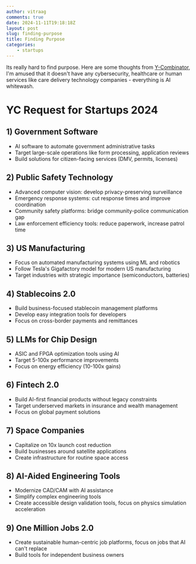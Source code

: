 ```yaml
---
author: vitraag
comments: true
date: 2024-11-11T19:18:18Z
layout: post
slug: finding-purpose 
title: Finding Purpose
categories:
    - startups
---
```

Its really hard to find purpose. Here are some thoughts from [Y-Combinator](https://www.ycombinator.com/rfs-build), I'm amused that it doesn't have any cybersecurity, healthcare or human services like care delivery technology companies - everything is AI whitewash.

# YC Request for Startups 2024

## 1) Government Software
   - AI software to automate government administrative tasks
   - Target large-scale operations like form processing, application reviews
   - Build solutions for citizen-facing services (DMV, permits, licenses)

## 2) Public Safety Technology
   - Advanced computer vision: develop privacy-preserving surveillance
   - Emergency response systems: cut response times and improve coordination
   - Community safety platforms: bridge community-police communication gap
   - Law enforcement efficiency tools: reduce paperwork, increase patrol time

## 3) US Manufacturing
   - Focus on automated manufacturing systems using ML and robotics
   - Follow Tesla's Gigafactory model for modern US manufacturing
   - Target industries with strategic importance (semiconductors, batteries)

## 4) Stablecoins 2.0
   - Build business-focused stablecoin management platforms
   - Develop easy integration tools for developers
   - Focus on cross-border payments and remittances

## 5) LLMs for Chip Design
   - ASIC and FPGA optimization tools using AI
   - Target 5-100x performance improvements
   - Focus on energy efficiency (10-100x gains)

## 6) Fintech 2.0
   - Build AI-first financial products without legacy constraints
   - Target underserved markets in insurance and wealth management
   - Focus on global payment solutions

## 7) Space Companies
   - Capitalize on 10x launch cost reduction
   - Build businesses around satellite applications
   - Create infrastructure for routine space access

## 8) AI-Aided Engineering Tools
   - Modernize CAD/CAM with AI assistance
   - Simplify complex engineering tools
   - Create accessible design validation tools, focus on physics simulation acceleration

## 9) One Million Jobs 2.0
   - Create sustainable human-centric job platforms, focus on jobs that AI can't replace
   - Build tools for independent business owners


